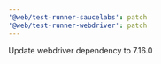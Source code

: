 ```yaml
---
'@web/test-runner-saucelabs': patch
'@web/test-runner-webdriver': patch
---
```


Update webdriver dependency to 7.16.0
